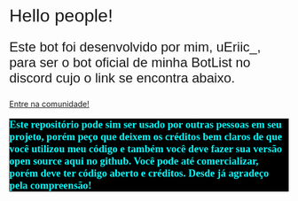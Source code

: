 <h1 style="font: normal 24pt Arial">Hello people!</h1>
<p style="font: normal 18pt Arial;">Este bot foi desenvolvido por mim, <a style=" text-decoration: none;" href="https://discord.com/users/1064162067919163485">uEriic_</a>, para ser o bot oficial de minha BotList no discord cujo o link se encontra abaixo.</p>
<a href="https://discord.gg/PWbEKmkY7a">Entre na comunidade!</a>

<p style="color: aqua; background-color: black; font: bolder 14pt cursive;">Este repositório pode sim ser usado por outras pessoas em seu projeto, porém peço que deixem os créditos bem claros de que você utilizou meu código e também você deve fazer sua versão open source aqui no github. Você pode até comercializar, porém deve ter código aberto e créditos. Desde já agradeço pela compreensão!</p>